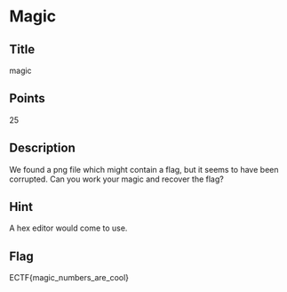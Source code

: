 # Magic

## Title
magic

## Points
25

## Description
We found a png file which might contain a flag, but it seems to have been corrupted.
Can you work your magic and recover the flag?

## Hint
A hex editor would come to use.

## Flag
ECTF{magic_numbers_are_cool}
